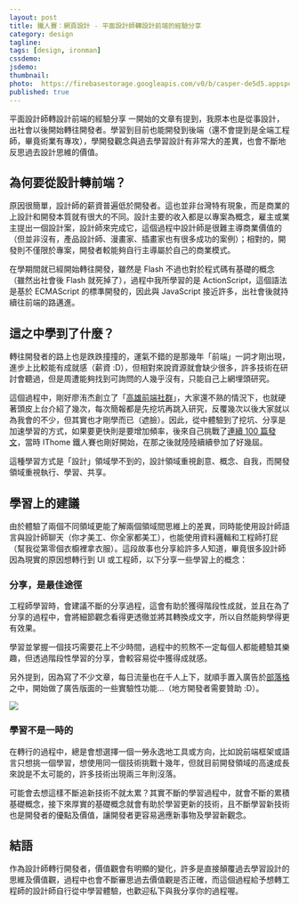 ```yaml
---
layout: post
title: 鐵人賽：網頁設計 - 平面設計師轉設計前端的經驗分享
category: design
tagline:
tags: [design, ironman]
cssdemo:
jsdemo:
thumbnail:
photo:  https://firebasestorage.googleapis.com/v0/b/casper-de5d5.appspot.com/o/images%2Fblog%2F201811%2Fholy%2029.png?alt=media&token=a2b25f8b-c048-4cc6-abae-289ea4dce061
published: true
---
```


平面設計師轉設計前端的經驗分享
一開始的文章有提到，我原本也是從事設計，出社會以後開始轉往開發者。學習到目前也能開發到後端（還不會提到是全端工程師，畢竟術業有專攻），學開發觀念與過去學習設計有非常大的差異，也會不斷地反思過去設計思維的價值。

## 為何要從設計轉前端？
原因很簡單，設計師的薪資普遍低於開發者。這也並非台灣特有現象，而是商業的上設計和開發本質就有很大的不同。設計主要的收入都是以專案為概念，雇主或業主提出一個設計案，設計師來完成它，這個過程中設計師是很難主導商業價值的（但並非沒有，產品設計師、漫畫家、插畫家也有很多成功的案例）；相對的，開發則不僅限於專案，開發者較能夠自行主導屬於自己的商業模式。

在學期間就已經開始轉往開發，雖然是 Flash 不過也對於程式碼有基礎的概念（雖然出社會後 Flash 就死掉了），過程中我所學習的是 ActionScript，這個語法是基於 ECMAScript 的標準開發的，因此與 JavaScript 接近許多，出社會後就持續往前端的路邁進。

## 這之中學到了什麼？
轉往開發者的路上也是跌跌撞撞的，運氣不錯的是那幾年「前端」一詞才剛出現，進步上比較能有成就感（薪資 :D），但相對來說資源就會缺少很多，許多技術在研討會聽過，但是周遭能夠找到可詢問的人幾乎沒有，只能自己上網埋頭研究。

這個過程中，剛好廖洧杰創立了「[高雄前端社群](https://www.facebook.com/groups/358503154261390/)」，大家還不熟的情況下，也就硬著頭皮上台介紹了幾次，每次簡報都是先挖坑再跳入研究，反覆幾次以後大家就以為我會的不少，但其實也才剛學而已（遮臉）。因此，從中體驗到了挖坑、分享是加速學習的方式，如果要更快則是要增加頻率，後來自己挑戰了[連續 100 篇發文](https://wcc723.github.io/page/27/)，當時 IThome 鐵人賽也剛好開始，在那之後就陸陸續續參加了好幾屆。

這種學習方式是「設計」領域學不到的，設計領域重視創意、概念、自我，而開發領域重視執行、學習、共享。

## 學習上的建議
由於體驗了兩個不同領域更能了解兩個領域間思維上的差異，同時能使用設計師語言與設計師聊天（你才美工、你全家都美工），也能使用資料邏輯和工程師打屁（幫我從第零個衣櫥裡拿衣服）。這段故事也分享給許多人知道，畢竟很多設計師因為現實的原因想轉行到 UI 或工程師，以下分享一些學習上的概念：

### 分享，是最佳途徑
工程師學習時，會建議不斷的分享過程，這會有助於獲得階段性成就，並且在為了分享的過程中，會將細節觀念看得更透徹並將其轉換成文字，所以自然能夠學得更有效果。

學習並掌握一個技巧需要花上不少時間，過程中的煎熬不一定每個人都能體驗其樂趣，但透過階段性學習的分享，會較容易從中獲得成就感。

另外提到，因為寫了不少文章，每日流量也在千人上下，就順手置入廣告於[部落格](https://wcc723.github.io/)之中，開始做了廣告版面的一些實驗性功能...（地方開發者需要贊助 :D）。

![](https://firebasestorage.googleapis.com/v0/b/casper-de5d5.appspot.com/o/images%2Fblog%2F201811%2F4363C0DF-973C-42D8-BEB1-7C4B55EEBD04.png?alt=media&token=4918cf6b-e526-4723-a95d-755907d7abd9)

### 學習不是一時的
在轉行的過程中，總是會想選擇一個一勞永逸地工具或方向，比如說前端框架或語言只想挑一個學習，想使用同一個技術挑戰十幾年，但就目前開發領域的高速成長來說是不太可能的，許多技術出現兩三年則沒落。

可能會去想這樣不斷追新技術不就太累？其實不斷的學習過程中，就會不斷的累積基礎概念，接下來厚實的基礎概念就會有助於學習更新的技術，且不斷學習新技術也是開發者的優點及價值，讓開發者更容易適應新事物及學習新觀念。

## 結語
作為設計師轉行開發者，價值觀會有明顯的變化，許多是直接顛覆過去學習設計的思維及價值觀，過程中也會不斷審思過去價值觀是否正確，而這個過程給予想轉工程師的設計師自行從中學習體驗，也歡迎私下與我分享你的過程喔。